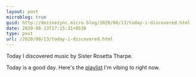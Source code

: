 ```yaml
---
layout: post
microblog: true
guid: http://dezinezync.micro.blog/2020/08/13/today-i-discovered.html
date: 2020-08-13T17:15:31+0530
type: post
url: /2020/08/13/today-i-discovered.html
---
```

Today I discovered music by Sister Rosetta Tharpe. 

Today is a good day. Here's the [playlist](https://music.apple.com/in/playlist/sister-rosetta-tharpe-essentials/pl.44c00976aadf41fea8f6c22907fc60a4) I'm vibing to right now. 
